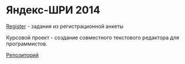 Яндекс-ШРИ 2014
===========

[Register](Register) - задания из регистрационной анкеты

Курсовой проект - создание совместного текстового редактора для программистов.

[Репозиторий](https://github.com/Semigradsky/MeepoX)
